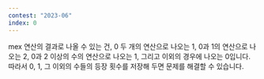 ```yaml
---
contest: "2023-06"
index: 0
---
```


$\textrm{mex}$ 연산의 결과로 나올 수 있는 건, $0$ 두 개의 연산으로 나오는 $1$, $0$과 $1$의 연산으로 나오는 $2$, $0$과 $2$ 이상의 수의 연산으로 나오는 $1$, 그리고 이외의 경우에 나오는 $0$입니다. 따라서 $0$, $1$, 그 이외의 수들의 등장 횟수를 저장해 두면 문제를 해결할 수 있습니다.
